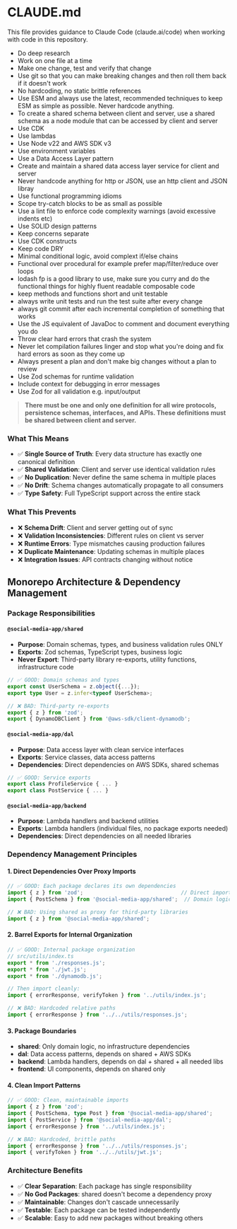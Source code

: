 # CLAUDE.md

This file provides guidance to Claude Code (claude.ai/code) when working with code in this repository.

- Do deep research 
- Work on one file at a time
- Make one change, test and verify that change
- Use git so that you can make breaking changes and then roll them back if it doesn't work
- No hardcoding, no static brittle references
- Use ESM and always use the latest, recommended techniques to keep ESM as simple as possible. Never hardcode anything.
- To create a shared schema between client and server, use a shared schema as a node module that can be accessed by client and server
- Use CDK
- Use lambdas
- Use Node v22 and AWS SDK v3
- Use environment variables
- Use a Data Access Layer pattern
- Create and maintain a shared data access layer service for client and server 
- Never handcode anything for http or JSON, use an http client and JSON libray
- Use functional programming idioms
- Scope try-catch blocks to be as small as possible
- Use a lint file to enforce code complexity warnings (avoid excessive indents etc)
- Use SOLID design patterns
- Keep concerns separate
- Use CDK constructs
- Keep code DRY
- Minimal conditional logic, avoid complext if/else chains
- Functional over procedural for example prefer map/filter/reduce over loops
- lodash fp is a good library to use, make sure you curry and do the functional things for highly fluent readable composable code
- keep methods and functions short and unit testable
- always write unit tests and run the test suite after every change
- always git commit after each incremental completion of something that works
- Use the JS equivalent of JavaDoc to comment and document everything you do
- Throw clear hard errors that crash the system
- Never let compilation failures linger and stop what you're doing and fix hard errors as soon as they come up
- Always present a plan and don't make big changes without a plan to review 
- Use Zod schemas for runtime validation
- Include context for debugging in error messages
- Use Zod for all validation e.g. input/output

> **There must be one and only one definition for all wire protocols, persistence schemas, interfaces, and APIs. These definitions must be shared between client and server.**

### What This Means

- ✅ **Single Source of Truth**: Every data structure has exactly one canonical definition
- ✅ **Shared Validation**: Client and server use identical validation rules
- ✅ **No Duplication**: Never define the same schema in multiple places
- ✅ **No Drift**: Schema changes automatically propagate to all consumers
- ✅ **Type Safety**: Full TypeScript support across the entire stack

### What This Prevents

- ❌ **Schema Drift**: Client and server getting out of sync
- ❌ **Validation Inconsistencies**: Different rules on client vs server
- ❌ **Runtime Errors**: Type mismatches causing production failures
- ❌ **Duplicate Maintenance**: Updating schemas in multiple places
- ❌ **Integration Issues**: API contracts changing without notice

## Monorepo Architecture & Dependency Management

### Package Responsibilities

#### `@social-media-app/shared`
- **Purpose**: Domain schemas, types, and business validation rules ONLY
- **Exports**: Zod schemas, TypeScript types, business logic
- **Never Export**: Third-party library re-exports, utility functions, infrastructure code
```typescript
// ✅ GOOD: Domain schemas and types
export const UserSchema = z.object({...});
export type User = z.infer<typeof UserSchema>;

// ❌ BAD: Third-party re-exports
export { z } from 'zod';
export { DynamoDBClient } from '@aws-sdk/client-dynamodb';
```

#### `@social-media-app/dal`
- **Purpose**: Data access layer with clean service interfaces
- **Exports**: Service classes, data access patterns
- **Dependencies**: Direct dependencies on AWS SDKs, shared schemas
```typescript
// ✅ GOOD: Service exports
export class ProfileService { ... }
export class PostService { ... }
```

#### `@social-media-app/backend`
- **Purpose**: Lambda handlers and backend utilities
- **Exports**: Lambda handlers (individual files, no package exports needed)
- **Dependencies**: Direct dependencies on all needed libraries

### Dependency Management Principles

#### 1. Direct Dependencies Over Proxy Imports
```typescript
// ✅ GOOD: Each package declares its own dependencies
import { z } from 'zod';                               // Direct import
import { PostSchema } from '@social-media-app/shared';  // Domain logic

// ❌ BAD: Using shared as proxy for third-party libraries
import { z } from '@social-media-app/shared';
```

#### 2. Barrel Exports for Internal Organization
```typescript
// ✅ GOOD: Internal package organization
// src/utils/index.ts
export * from './responses.js';
export * from './jwt.js';
export * from './dynamodb.js';

// Then import cleanly:
import { errorResponse, verifyToken } from '../utils/index.js';

// ❌ BAD: Hardcoded relative paths
import { errorResponse } from '../../utils/responses.js';
```

#### 3. Package Boundaries
- **shared**: Only domain logic, no infrastructure dependencies
- **dal**: Data access patterns, depends on shared + AWS SDKs
- **backend**: Lambda handlers, depends on dal + shared + all needed libs
- **frontend**: UI components, depends on shared only

#### 4. Clean Import Patterns
```typescript
// ✅ GOOD: Clean, maintainable imports
import { z } from 'zod';
import { PostSchema, type Post } from '@social-media-app/shared';
import { PostService } from '@social-media-app/dal';
import { errorResponse } from '../utils/index.js';

// ❌ BAD: Hardcoded, brittle paths
import { errorResponse } from '../../utils/responses.js';
import { verifyToken } from '../../utils/jwt.js';
```

### Architecture Benefits
- ✅ **Clear Separation**: Each package has single responsibility
- ✅ **No God Packages**: shared doesn't become a dependency proxy
- ✅ **Maintainable**: Changes don't cascade unnecessarily
- ✅ **Testable**: Each package can be tested independently
- ✅ **Scalable**: Easy to add new packages without breaking others
